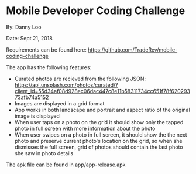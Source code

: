 # Mobile Developer Coding Challenge

By: Danny Loo

Date: Sept 21, 2018 

Requirements can be found here: https://github.com/TradeRev/mobile-coding-challenge

The app has the following features: 

- Curated photos are recieved from the following JSON: 
https://api.unsplash.com/photos/curated/?client_id=55d34af08d928ec06dac447c8e11b58311734cc651f78f62029373afb74a5152
- Images are displayed in a grid format
- App works in both landscape and portrait and aspect ratio of the original image is displayed
- When user taps on a photo on the grid it should show only the tapped photo in full screen with more information about the 
photo
- When user swipes on a photo in full screen, it should show the the next photo and preserve current photo's location on 
the grid, so when she dismisses the full screen, grid of photos should contain the last photo she saw in photo details
	
The apk file can be found in app/app-release.apk
